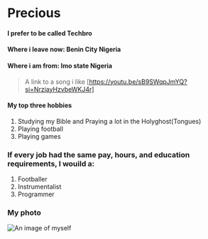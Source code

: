 # Precious

#### I prefer to be called Techbro
#### Where i leave now: Benin City Nigeria
#### Where i am from: Imo state Nigeria 

> A link to a song i like [https://youtu.be/sB9SWqpJmYQ?si=NrziayHzvbeWKJ4r]

#### My top three hobbies
1. Studying my Bible and Praying a lot in the Holyghost(Tongues)
2. Playing football
3. Playing games

### If every job had the same pay, hours, and education requirements, I wouild a:

1. Footballer
2. Instrumentalist
3. Programmer

### My photo
![An image of myself](wiseman.jpg)